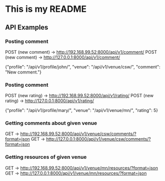 # This is my README

## API Examples

### Posting comment

POST (new comment) -> http://192.168.99.52:8000/api/v1/comment/
POST (new comment) -> http://127.0.0.1:8000/api/v1/comment/

{"profile": "/api/v1/profile/john/", "venue": "/api/v1/venue/csw/", "comment": "New comment."}

### Posting comment

POST (new rating) -> http://192.168.99.52:8000/api/v1/rating/
POST (new rating) -> http://127.0.0.1:8000/api/v1/rating/

{"profile": "/api/v1/profile/mary/", "venue": "/api/v1/venue/mn/", "rating": 5}

### Getting comments about given venue

GET -> http://192.168.99.52:8000/api/v1/venue/csw/comments/?format=json
GET -> http://127.0.0.1:8000/api/v1/venue/csw/comments/?format=json

### Getting resources of given venue

GET -> http://192.168.99.52:8000/api/v1/venue/mn/resources/?format=json
GET -> http://127.0.0.1:8000/api/v1/venue/mn/resources/?format=json